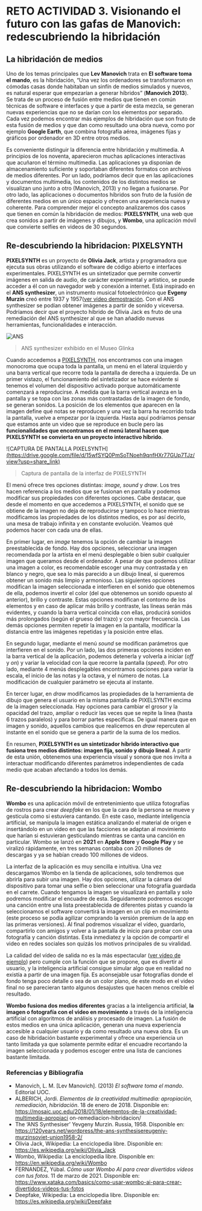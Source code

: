 # RETO ACTIVIDAD 3. Visionando el futuro con las gafas de Manovich: redescubriendo la hibridación

## La hibridación de medios

Uno de los temas principales que **Lev Manovich** trata en **El software toma el mando**, es la hibridación, “Una vez los ordenadores se transformaron en cómodas casas donde habitaban un sinfín de medios simulados y nuevos, es natural esperar que empezarían a generar híbridos” (**Manovich 2013**).  Se trata de un proceso de fusión entre medios que tienen en común técnicas de software e interfaces y que a partir de esta mezcla, se generan nuevas experiencias que no se darían con los elementos por separado. Cada vez podemos encontrar más ejemplos de hibridación que son fruto de esta fusión de medios y que dan como resultado una obra nueva, como por ejemplo **Google Earth**, que combina fotografía aérea, imágenes fijas y gráficos por ordenador en 3D entre otros medios. 

Es conveniente distinguir la diferencia entre hibridación y multimedia. A principios de los noventa, aparecieron muchas aplicaciones interactivas que acuñaron el término multimedia. Las aplicaciones ya disponían de almacenamiento suficiente y soportaban diferentes formatos con archivos de medios diferentes. Por un lado, podríamos decir que en las aplicaciones y documentos multimedia, los contenidos de los distintos medios se visualizan uno junto a otro (Manovich, 2013) y no llegan a fusionarse. Por otro lado, las aplicaciones o documentos híbridos son fruto de la fusión de diferentes medios en un único espacio y ofrecen una experiencia nueva y coherente. Para comprender mejor el concepto analizaremos dos casos que tienen en común la hibridación de medios: **PIXELSYNTH**, una web que crea sonidos a partir de imágenes y dibujos, y **Wombo**, una aplicación móvil que convierte selfies en videos de 30 segundos. 


## Re-descubriendo la hibridacion: PIXELSYNTH

**PIXELSYNTH** es un proyecto de **Olivia Jack**, artista y programadora que ejecuta sus obras utilizando el software de código abierto e interfaces experimentales. PIXELSYNTH es un sintetizador que permite convertir imágenes en salida de audio, de carácter experimental y artístico, se puede acceder a él con un navegador web y conexión a internet. Está inspirado en el **ANS synthesizer**, un instrumento musical fotoelectrónico que **Evgeny Murzin** creó entre 1937 y 1957([ver vídeo demostración](https://www.youtube.com/watch?v=ptRmDeoQQlw). Con el ANS synthesizer se podían obtener imágenes a partir de sonido y viceversa. Podríamos decir que el proyecto híbrido de Olivia Jack es fruto de una remediación del ANS synthesizer al que se han añadido nuevas herramientas, funcionalidades e interacción.

![ANS](https://en.wikipedia.org/wiki/ANS_synthesizer#/media/File:ANS_Synthesiser,_Glinka_Museum.jpg)
>ANS synthesizer exhibido en el Museo Glinka

Cuando accedemos a [PIXELSYNTH](https://ojack.xyz/PIXELSYNTH/), nos encontramos con una imagen monocroma que ocupa toda la pantalla, un menú en el lateral izquierdo y una barra vertical que recorre toda la pantalla de derecha a izquierda. De un primer vistazo, el funcionamiento del sintetizador se hace evidente si tenemos el volumen del dispositivo activado porque automáticamente comenzará a reproducirse. A medida que la barra vertical avanza en la pantalla y se topa con las zonas más contrastadas de la imagen de fondo, se generan sonidos. La posición de los elementos que aparecen en la imagen define qué notas se reproducen y una vez la barra ha recorrido toda la pantalla, vuelve a empezar por la izquierda. Hasta aquí podríamos pensar que estamos ante un video que se reproduce en bucle pero las **funcionalidades que encontramos en el menú lateral hacen que PIXELSYNTH se convierta en un proyecto interactivo híbrido**. 

![CAPTURA DE PANTALLA PIXELSYNTH][(https://drive.google.com/file/d/15wfSYQ0PmSoTNoeh9qnfHXr77GUp7TJz/view?usp=share_link)](https://drive.google.com/file/d/15wfSYQ0PmSoTNoeh9qnfHXr77GUp7TJz/view?usp=share_link)
>Captura de pantalla de la interfaz de PIXELSYNTH

El menú ofrece tres opciones distintas: *image, sound* y *draw*. Los tres hacen referencia a los medios que se fusionan en pantalla y podemos modificar sus propiedades con diferentes opciones. Cabe destacar, que desde el momento en que accedemos a PIXELSYNTH, el sonido que se obtiene de la imagen no deja de reproducirse y tampoco lo hace mientras modificamos las propiedades de los distintos medios, es por así decirlo, una mesa de trabajo infinita y en constante evolución. Veamos qué podemos hacer con cada una de ellas. 

En primer lugar, en *image* tenemos la opción de cambiar la imagen preestablecida de fondo. Hay dos opciones, seleccionar una imagen recomendada por la artista en el menú desplegable o bien subir cualquier imagen que queramos desde el ordenador. A pesar de que podemos utilizar una imagen a color, es recomendable escoger una muy contrastada y en blanco y negro, que sea lo más parecido a un dibujo lineal, si queremos obtener un sonido más limpio y armonioso. Las siguientes opciones modifican la imagen seleccionada e interfieren en el sonido que obtenemos de ella, podemos invertir el color (del que obtenemos un sonido opuesto al anterior), brillo y contraste. Estas opciones modifican el contorno de los elementos y en caso de aplicar más brillo y contraste, las líneas serán más evidentes, y cuando la barra vertical coincida con ellas, producirá sonidos más prolongados (según el grueso del trazo) y con mayor frecuencia. Las demás opciones permiten repetir la imagen en la pantalla, modificar la distancia entre las imágenes repetidas y la posición entre ellas. 

En segundo lugar, mediante el menú *sound* se modifican parámetros que interfieren en el sonido. Por un lado, las dos primeras opciones inciden en la barra vertical de la aplicación, podemos detenerla y volverla a iniciar (*off* y *on*) y variar la velocidad con la que recorre la pantalla (*speed*). Por otro lado, mediante 4 menús desplegables encontramos opciones para variar la escala, el inicio de las notas y la octava, y el número de notas. La modificación de cualquier parámetro se ejecuta al instante. 

En tercer lugar, en *draw* modificamos las propiedades de la herramienta de dibujo que genera el usuario en la misma pantalla de PIXELSYNTH encima de la imagen seleccionada. Hay opciones para cambiar el grosor y la opacidad del trazo, ampliar o reducir las veces que se repite la línea (hasta 6 trazos paralelos) y para borrar partes específicas. De igual manera que en imagen y sonido, aquellos cambios que realicemos en *draw* repercuten al instante en el sonido que se genera a partir de la suma de los medios. 

En resumen, **PIXELSYNTH es un sintetizador híbrido interactivo que fusiona tres medios distintos: imagen fija, sonido y dibujo lineal**. A partir de esta unión, obtenemos una experiencia visual y sonora que nos invita a interactuar modificando diferentes parámetros independientes de cada medio que acaban afectando a todos los demás.   

## Re-descubriendo la hibridacion: Wombo

**Wombo** es una aplicación móvil de entretenimiento que utiliza fotografías de rostros para crear *deepfake* en los que la cara de la persona se mueve y gesticula como si estuviera cantando. En este caso, mediante inteligencia artificial, se manipula la imagen estática analizando el material de origen e insertándolo en un video en que las facciones se adaptan al movimiento que harían si estuvieran gesticulando mientras se canta una canción en particular. Wombo se lanzó en **2021** en **Apple Store** y **Google Play** y se viralizó rápidamente, en tres semanas contaba con 20 millones de descargas y ya se habían creado 100 millones de videos. 

La interfaz de la aplicación es muy sencilla e intuitiva. Una vez descargamos Wombo en la tienda de aplicaciones, solo tendremos que abrirla para subir una imagen. Hay dos opciones, utilizar la cámara del dispositivo para tomar una selfie o bien seleccionar una fotografía guardada en el carrete. Cuando tengamos la imagen se visualizará en pantalla y solo podremos modificar el encuadre de esta. Seguidamente podremos escoger una canción entre una lista preestablecida de diferentes pistas y cuando la seleccionamos el software convertirá la imagen en un clip en movimiento (este proceso se podía agilizar comprando la versión premium de la app en las primeras versiones). Al final podremos visualizar el vídeo, guardarlo, compartirlo con amigos y volver a la pantalla de inicio para probar con una fotografía y canción distintas. Esta inmediatez y la opción de compartir el video en redes sociales son quizás los motivos principales de su viralidad.

La calidad del vídeo de salida no es la más espectacular ([ver vídeo de ejemplo](https://www.youtube.com/shorts/PUdTz3kaMLQ)) pero cumple con la función que se propone, que es divertir al usuario, y la inteligencia artificial consigue simular algo que en realidad no existía a partir de una imagen fija. Es aconsejable usar fotografías donde el fondo tenga poco detalle o sea de un color plano, de este modo en el video final no se parecieran tanto algunos desajustes que hacen menos creíble el resultado.

**Wombo fusiona dos medios diferentes** gracias a la inteligencia artificial, **la imagen o fotografía con el video en movimiento** a través de la inteligencia artificial con algoritmos de análisis y procesado de imagen. La fusión de estos medios en una única aplicación, generan una nueva experiencia accesible a cualquier usuario y da como resultado una nueva obra. Es un caso de hibridación bastante experimental y ofrece una experiencia un tanto limitada ya que solamente permite editar el encuadre recortando la imagen seleccionada y podemos escoger entre una lista de canciones bastante limitada. 


### Referencias y Bibliografía
* Manovich, L. M. [Lev Manovich]. (2013) *El software toma el mando*. Editorial UOC.
* ALBERICH, Jordi. *Elementos de la creatividad multimedia: apropiación, remediación, hibridación*. 18 de enero de 2018. Disponible en: https://mosaic.uoc.edu/2018/01/18/elementos-de-la-creatividad-multimedia-apropiaci on-remediacion-hibridacion/
* The ‘ANS Synthesiser’ Yevgeny Murzin. Russia, 1958. Disponible en: https://120years.net/wordpress/the-ans-synthesisereugeniy-murzinsoviet-union1958-2/
* Olivia Jack, Wikipedia: La enciclopedia libre. Disponible en: https://es.wikipedia.org/wiki/Olivia_Jack
* Wombo, Wikipedia: La enciclopedia libre. Disponible en: https://en.wikipedia.org/wiki/Wombo
* FERNANDEZ, Yúbal. *Cómo usar Wombo AI para crear divertidos vídeos con tus fotos*. 11 de marzo de 2021. Disponible en: https://www.xataka.com/basics/como-usar-wombo-ai-para-crear-divertidos-videos-tus-fotos
* Deepfake, Wikipedia: La enciclopedia libre. Disponible en: https://es.wikipedia.org/wiki/Deepfake

